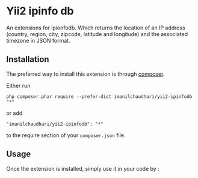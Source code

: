 Yii2 ipinfo db
==============
An extensions for ipionfodb. Which returns the location of an IP address (country, region, city, zipcode, latitude and longitude) and the associated timezone in JSON format.

Installation
------------

The preferred way to install this extension is through [composer](http://getcomposer.org/download/).

Either run

```
php composer.phar require --prefer-dist imanilchaudhari/yii2-ipinfodb "*"
```

or add

```
"imanilchaudhari/yii2-ipinfodb": "*"
```

to the require section of your `composer.json` file.


Usage
-----

Once the extension is installed, simply use it in your code by  :